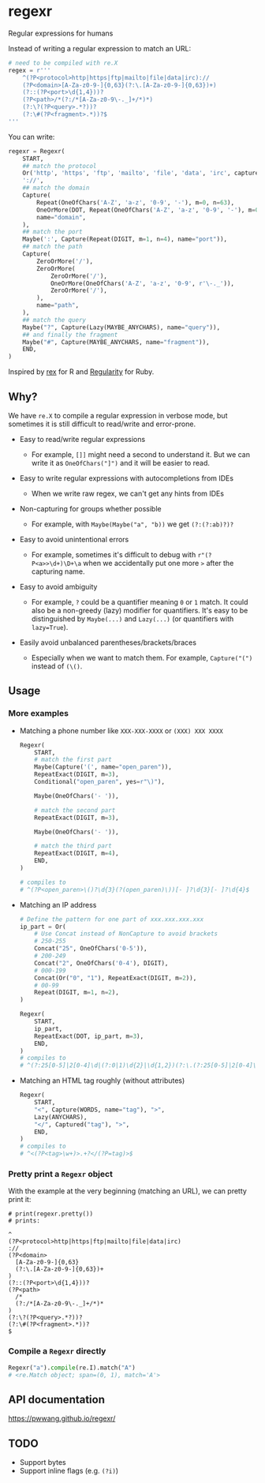 # regexr

Regular expressions for humans

Instead of writing a regular expression to match an URL:

```python
# need to be compiled with re.X
regex = r'''
    ^(?P<protocol>http|https|ftp|mailto|file|data|irc)://
    (?P<domain>[A-Za-z0-9-]{0,63}(?:\.[A-Za-z0-9-]{0,63})+)
    (?::(?P<port>\d{1,4}))?
    (?P<path>/*(?:/*[A-Za-z0-9\-._]+/*)*)
    (?:\?(?P<query>.*?))?
    (?:\#(?P<fragment>.*))?$
'''
```

You can write:

```python
regexr = Regexr(
    START,
    ## match the protocol
    Or('http', 'https', 'ftp', 'mailto', 'file', 'data', 'irc', capture="protocol"),
    '://',
    ## match the domain
    Capture(
        Repeat(OneOfChars('A-Z', 'a-z', '0-9', '-'), m=0, n=63),
        OneOrMore(DOT, Repeat(OneOfChars('A-Z', 'a-z', '0-9', '-'), m=0, n=63)),
        name="domain",
    ),
    ## match the port
    Maybe(':', Capture(Repeat(DIGIT, m=1, n=4), name="port")),
    ## match the path
    Capture(
        ZeroOrMore('/'),
        ZeroOrMore(
            ZeroOrMore('/'),
            OneOrMore(OneOfChars('A-Z', 'a-z', '0-9', r'\-._')),
            ZeroOrMore('/'),
        ),
        name="path",
    ),
    ## match the query
    Maybe("?", Capture(Lazy(MAYBE_ANYCHARS), name="query")),
    ## and finally the fragment
    Maybe("#", Capture(MAYBE_ANYCHARS, name="fragment")),
    END,
)
```

Inspired by [rex](https://github.com/r-lib/rex) for R and [Regularity](https://github.com/andrewberls/regularity) for Ruby.

## Why?

We have `re.X` to compile a regular expression in verbose mode, but sometimes it is still difficult to read/write and error-prone.

- Easy to read/write regular expressions

  - For example, `[]]` might need a second to understand it. But we can write it as `OneOfChars("]")` and it will be easier to read.

- Easy to write regular expressions with autocompletions from IDEs

  - When we write raw regex, we can't get any hints from IDEs

- Non-capturing for groups whether possible

  - For example, with `Maybe(Maybe("a", "b))` we get `(?:(?:ab)?)?`

- Easy to avoid unintentional errors

  - For example, sometimes it's difficult to debug with `r"(?P<a>>\d+)\D+\a` when we accidentally put one more `>` after the capturing name.

- Easy to avoid ambiguity

  - For example, `?` could be a quantifier meaning `0` or `1` match. It could also be a non-greedy (lazy) modifier for quantifiers. It's easy to be distinguished by `Maybe(...)` and `Lazy(...)` (or quantifiers with `lazy=True`).

- Easily avoid unbalanced parentheses/brackets/braces

  - Especially when we want to match them. For example, `Capture("(")` instead of `(\()`.

## Usage
### More examples

- Matching a phone number like `XXX-XXX-XXXX` or `(XXX) XXX XXXX`

    ```python
    Regexr(
        START,
        # match the first part
        Maybe(Capture('(', name="open_paren")),
        RepeatExact(DIGIT, m=3),
        Conditional("open_paren", yes=r"\)"),

        Maybe(OneOfChars('- ')),

        # match the second part
        RepeatExact(DIGIT, m=3),

        Maybe(OneOfChars('- ')),

        # match the third part
        RepeatExact(DIGIT, m=4),
        END,
    )

    # compiles to
    # ^(?P<open_paren>\()?\d{3}(?(open_paren)\))[- ]?\d{3}[- ]?\d{4}$
    ```

- Matching an IP address

    ```python
    # Define the pattern for one part of xxx.xxx.xxx.xxx
    ip_part = Or(
        # Use Concat instead of NonCapture to avoid brackets
        # 250-255
        Concat("25", OneOfChars('0-5')),
        # 200-249
        Concat("2", OneOfChars('0-4'), DIGIT),
        # 000-199
        Concat(Or("0", "1"), RepeatExact(DIGIT, m=2)),
        # 00-99
        Repeat(DIGIT, m=1, n=2),
    )

    Regexr(
        START,
        ip_part,
        RepeatExact(DOT, ip_part, m=3),
        END,
    )
    # compiles to
    # ^(?:25[0-5]|2[0-4]\d|(?:0|1)\d{2}|\d{1,2})(?:\.(?:25[0-5]|2[0-4]\d|(?:0|1)\d{2}|\d{1,2})){3}$
    ```

- Matching an HTML tag roughly (without attributes)

    ```python
    Regexr(
        START,
        "<", Capture(WORDS, name="tag"), ">",
        Lazy(ANYCHARS),
        "</", Captured("tag"), ">",
        END,
    )
    # compiles to
    # ^<(?P<tag>\w+)>.+?</(?P=tag)>$
    ```

### Pretty print a `Regexr` object

With the example at the very beginning (matching an URL), we can pretty print it:

```
# print(regexr.pretty())
# prints:

^
(?P<protocol>http|https|ftp|mailto|file|data|irc)
://
(?P<domain>
  [A-Za-z0-9-]{0,63}
  (?:\.[A-Za-z0-9-]{0,63})+
)
(?::(?P<port>\d{1,4}))?
(?P<path>
  /*
  (?:/*[A-Za-z0-9\-._]+/*)*
)
(?:\?(?P<query>.*?))?
(?:\#(?P<fragment>.*))?
$
```

### Compile a `Regexr` directly

```python
Regexr("a").compile(re.I).match("A")
# <re.Match object; span=(0, 1), match='A'>
```

## API documentation

<https://pwwang.github.io/regexr/>

## TODO

- Support bytes
- Support inline flags (e.g. `(?i)`)
